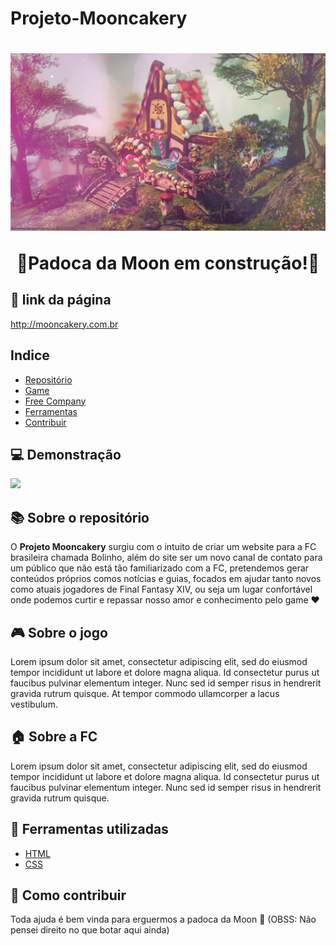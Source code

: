 # Projeto-Mooncakery

<h1 align="center">
    <img src="img/casa-fc-dia-com-filtro.png"/>
    <p>🚧Padoca da Moon em construção!🚧</p>
</h1>

<h2>🔗 link da página</h2>

<a href="http://mooncakery.com.br/index.html">http://mooncakery.com.br</a>

<h2>Indice</h2>

- [Repositório](#-Sobre-o-repositório)
- [Game](#-Sobre-o-jogo)
- [Free Company](#-Sobre-a-FC)
- [Ferramentas](#-Ferramentas-utilizadas)
- [Contribuir](#-Como-contribuir)

<h2>💻 Demonstração</h2>
<img src="img/mooncakery.com.br_index.html.png"/>

<h2>📚 Sobre o repositório</h2>

O **Projeto Mooncakery** surgiu com o intuito de criar um website para a FC brasileira chamada Bolinho, além do site ser um novo canal de contato para um público que não está tão familiarizado com a FC, pretendemos gerar conteúdos próprios comos notícias e guias, focados em ajudar tanto novos como atuais jogadores de Final Fantasy XIV, ou seja um lugar confortável onde podemos curtir e repassar nosso amor e conhecimento pelo game ♥

<h2>🎮 Sobre o jogo</h2>

Lorem ipsum dolor sit amet, consectetur adipiscing elit, sed do eiusmod tempor incididunt ut labore et dolore magna aliqua. Id consectetur purus ut faucibus pulvinar elementum integer. Nunc sed id semper risus in hendrerit gravida rutrum quisque. At tempor commodo ullamcorper a lacus vestibulum.

<h2>🏠 Sobre a FC</h2>

Lorem ipsum dolor sit amet, consectetur adipiscing elit, sed do eiusmod tempor incididunt ut labore et dolore magna aliqua. Id consectetur purus ut faucibus pulvinar elementum integer. Nunc sed id semper risus in hendrerit gravida rutrum quisque.

<h2>🔨 Ferramentas utilizadas</h2>

- [HTML](https://www.learn-html.org)
- [CSS](https://developer.mozilla.org/pt-BR/docs/Web/CSS)

<h2>🚀 Como contribuir</h2>

Toda ajuda é bem vinda para erguermos a padoca da Moon 🧁 (OBSS: Não pensei direito no que botar aqui ainda)


